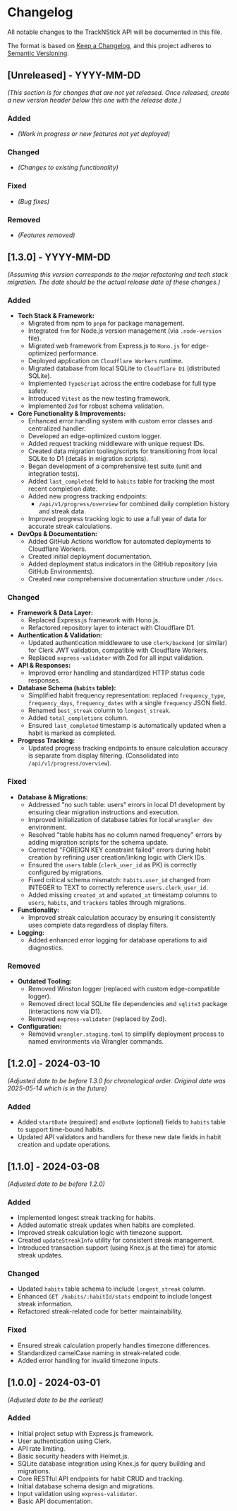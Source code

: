 # Changelog

All notable changes to the TrackNStick API will be documented in this file.

The format is based on [Keep a Changelog](https://keepachangelog.com/en/1.0.0/),
and this project adheres to [Semantic Versioning](https://semver.org/spec/v2.0.0.html).

## [Unreleased] - YYYY-MM-DD
*(This section is for changes that are not yet released. Once released, create a new version header below this one with the release date.)*

### Added
- *(Work in progress or new features not yet deployed)*

### Changed
- *(Changes to existing functionality)*

### Fixed
- *(Bug fixes)*

### Removed
- *(Features removed)*

## [1.3.0] - YYYY-MM-DD 
*(Assuming this version corresponds to the major refactoring and tech stack migration. The date should be the actual release date of these changes.)*

### Added
- **Tech Stack & Framework:**
  - Migrated from npm to `pnpm` for package management.
  - Integrated `fnm` for Node.js version management (via `.node-version` file).
  - Migrated web framework from Express.js to `Hono.js` for edge-optimized performance.
  - Deployed application on `Cloudflare Workers` runtime.
  - Migrated database from local SQLite to `Cloudflare D1` (distributed SQLite).
  - Implemented `TypeScript` across the entire codebase for full type safety.
  - Introduced `Vitest` as the new testing framework.
  - Implemented `Zod` for robust schema validation.
- **Core Functionality & Improvements:**
  - Enhanced error handling system with custom error classes and centralized handler.
  - Developed an edge-optimized custom logger.
  - Added request tracking middleware with unique request IDs.
  - Created data migration tooling/scripts for transitioning from local SQLite to D1 (details in migration scripts).
  - Began development of a comprehensive test suite (unit and integration tests).
  - Added `last_completed` field to `habits` table for tracking the most recent completion date.
  - Added new progress tracking endpoints:
    - `/api/v1/progress/overview` for combined daily completion history and streak data.
  - Improved progress tracking logic to use a full year of data for accurate streak calculations.
- **DevOps & Documentation:**
  - Added GitHub Actions workflow for automated deployments to Cloudflare Workers.
  - Created initial deployment documentation.
  - Added deployment status indicators in the GitHub repository (via GitHub Environments).
  - Created new comprehensive documentation structure under `/docs`.

### Changed
- **Framework & Data Layer:**
  - Replaced Express.js framework with Hono.js.
  - Refactored repository layer to interact with Cloudflare D1.
- **Authentication & Validation:**
  - Updated authentication middleware to use `clerk/backend` (or similar) for Clerk JWT validation, compatible with Cloudflare Workers.
  - Replaced `express-validator` with Zod for all input validation.
- **API & Responses:**
  - Improved error handling and standardized HTTP status code responses.
- **Database Schema (`habits` table):**
  - Simplified habit frequency representation: replaced `frequency_type`, `frequency_days`, `frequency_dates` with a single `frequency` JSON field.
  - Renamed `best_streak` column to `longest_streak`.
  - Added `total_completions` column.
  - Ensured `last_completed` timestamp is automatically updated when a habit is marked as completed.
- **Progress Tracking:**
  - Updated progress tracking endpoints to ensure calculation accuracy is separate from display filtering. (Consolidated into `/api/v1/progress/overview`).

### Fixed
- **Database & Migrations:**
  - Addressed "no such table: users" errors in local D1 development by ensuring clear migration instructions and execution.
  - Improved initialization of database tables for local `wrangler dev` environment.
  - Resolved "table habits has no column named frequency" errors by adding migration scripts for the schema update.
  - Corrected "FOREIGN KEY constraint failed" errors during habit creation by refining user creation/linking logic with Clerk IDs.
  - Ensured the `users` table (`clerk_user_id` as PK) is correctly configured by migrations.
  - Fixed critical schema mismatch: `habits.user_id` changed from INTEGER to TEXT to correctly reference `users.clerk_user_id`.
  - Added missing `created_at` and `updated_at` timestamp columns to `users`, `habits`, and `trackers` tables through migrations.
- **Functionality:**
  - Improved streak calculation accuracy by ensuring it consistently uses complete data regardless of display filters.
- **Logging:**
  - Added enhanced error logging for database operations to aid diagnostics.

### Removed
- **Outdated Tooling:**
  - Removed Winston logger (replaced with custom edge-compatible logger).
  - Removed direct local SQLite file dependencies and `sqlite3` package (interactions now via D1).
  - Removed `express-validator` (replaced by Zod).
- **Configuration:**
  - Removed `wrangler.staging.toml` to simplify deployment process to named environments via Wrangler commands.

## [1.2.0] - 2024-03-10 
*(Adjusted date to be before 1.3.0 for chronological order. Original date was 2025-05-14 which is in the future)*

### Added
- Added `startDate` (required) and `endDate` (optional) fields to `habits` table to support time-bound habits.
- Updated API validators and handlers for these new date fields in habit creation and update operations.

## [1.1.0] - 2024-03-08 
*(Adjusted date to be before 1.2.0)*
### Added
- Implemented longest streak tracking for habits.
- Added automatic streak updates when habits are completed.
- Improved streak calculation logic with timezone support.
- Created `updateStreakInfo` utility for consistent streak management.
- Introduced transaction support (using Knex.js at the time) for atomic streak updates.

### Changed
- Updated `habits` table schema to include `longest_streak` column.
- Enhanced `GET /habits/:habitId/stats` endpoint to include longest streak information.
- Refactored streak-related code for better maintainability.

### Fixed
- Ensured streak calculation properly handles timezone differences.
- Standardized camelCase naming in streak-related code.
- Added error handling for invalid timezone inputs.

## [1.0.0] - 2024-03-01 
*(Adjusted date to be the earliest)*
### Added
- Initial project setup with Express.js framework.
- User authentication using Clerk.
- API rate limiting.
- Basic security headers with Helmet.js.
- SQLite database integration using Knex.js for query building and migrations.
- Core RESTful API endpoints for habit CRUD and tracking.
- Initial database schema design and migrations.
- Input validation using `express-validator`.
- Basic API documentation.

